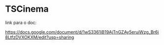 # TSCinema
link para o doc:

https://docs.google.com/document/d/1wS3361iB19AjTnGZAy5eruiWzg_Br6i8LtfzDVXOKXM/edit?usp=sharing 
